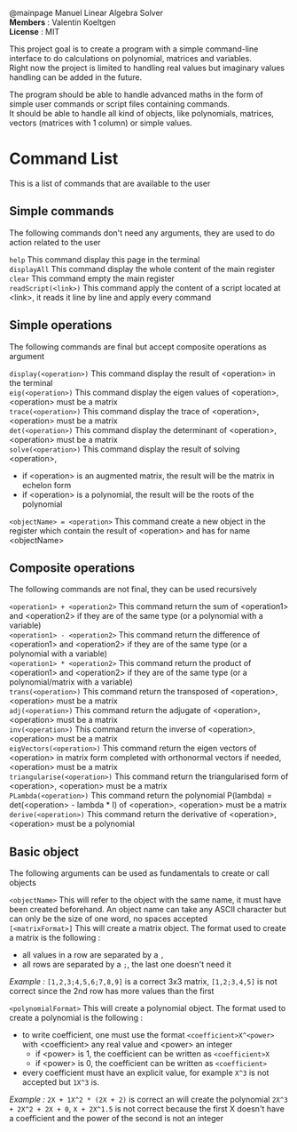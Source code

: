 @mainpage Manuel Linear Algebra Solver  
**Members** : Valentin Koeltgen  
**License** : MIT  

This project goal is to create a program with a simple command-line interface to do calculations on polynomial, matrices and variables.  
Right now the project is limited to handling real values but imaginary values handling can be added in the future.

The program should be able to handle advanced maths in the form of simple user commands or script files containing commands.  
It should be able to handle all kind of objects, like polynomials, matrices, vectors (matrices with 1 column) or simple values.

# Command List  
This is a list of commands that are available to the user

## Simple commands  
The following commands don't need any arguments, they are used to do action related to the user

`help` This command display this page in the terminal  
`displayAll` This command display the whole content of the main register  
`clear` This command empty the main register  
`readScript(<link>)` This command apply the content of a script located at \<link>, it reads it line by line and apply every command

## Simple operations
The following commands are final but accept composite operations as argument

`display(<operation>)` This command display the result of \<operation> in the terminal  
`eig(<operation>)` This command display the eigen values of \<operation>, \<operation> must be a matrix  
`trace(<operation>)` This command display the trace of \<operation>, \<operation> must be a matrix  
`det(<operation>)` This command display the determinant of \<operation>, \<operation> must be a matrix  
`solve(<operation>)` This command display the result of solving \<operation>,
- if \<operation> is an augmented matrix, the result will be the matrix in echelon form  
- if \<operation> is a polynomial, the result will be the roots of the polynomial  

`<objectName> = <operation>` This command create a new object in the register which contain the result of \<operation> and has for name \<objectName>   

## Composite operations
The following commands are not final, they can be used recursively

`<operation1> + <operation2>` This command return the sum of \<operation1> and \<operation2> if they are of the same type (or a polynomial with a variable)  
`<operation1> - <operation2>` This command return the difference of \<operation1> and \<operation2> if they are of the same type (or a polynomial with a variable)  
`<operation1> * <operation2>` This command return the product of \<operation1> and \<operation2> if they are of the same type (or a polynomial/matrix with a variable)  
`trans(<operation>)` This command return the transposed of \<operation>, \<operation> must be a matrix  
`adj(<operation>)` This command return the adjugate of \<operation>, \<operation> must be a matrix  
`inv(<operation>)` This command return the inverse of \<operation>, \<operation> must be a matrix  
`eigVectors(<operation>)` This command return the eigen vectors of \<operation> in matrix form completed with orthonormal vectors if needed, \<operation> must be a matrix  
`triangularise(<operation>)` This command return the triangularised form of \<operation>, \<operation> must be a matrix  
`PLambda(<operation>)` This command return the polynomial P(lambda) = det(\<operation> - lambda * I) of \<operation>, \<operation> must be a matrix  
`derive(<operation>)` This command return the derivative of \<operation>, \<operation> must be a polynomial  

## Basic object
The following arguments can be used as fundamentals to create or call objects

`<objectName>` This will refer to the object with the same name, it must have been created beforehand. An object name can take any ASCII character but can only be the size of one word, no spaces accepted  
`[<matrixFormat>]` This will create a matrix object. The format used to create a matrix is the following :
- all values in a row are separated by a `,`
- all rows are separated by a `;`, the last one doesn't need it

_Example :_ `[1,2,3;4,5,6;7,8,9]` is a correct 3x3 matrix, `[1,2;3,4,5]` is not correct since the 2nd row has more values than the first  

`<polynomialFormat>` This will create a polynomial object. The format used to create a polynomial is the following :
- to write coefficient, one must use the format `<coefficient>X^<power>` with \<coefficient> any real value and \<power> an integer
    - if \<power> is 1, the coefficient can be written as `<coefficient>X`
    - if \<power> is 0, the coefficient can be written as `<coefficient>`
- every coefficient must have an explicit value, for example `X^3` is not accepted but `1X^3` is.  

_Example :_ `2X + 1X^2 * (2X + 2)` is correct an will create the polynomial `2X^3 + 2X^2 + 2X + 0`, `X + 2X^1.5` is not correct because the first X doesn't have a coefficient and the power of the second is not an integer